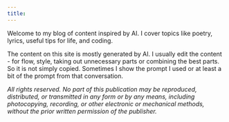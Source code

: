 ```yaml
---
title:
---
```


Welcome to my blog of content inspired by AI. I cover topics like poetry, lyrics, useful tips for life, and coding.

The content on this site is mostly generated by AI. I usually edit the content - for flow, style, taking out unnecessary parts or combining the best parts. So it is not simply copied. Sometimes I show the prompt I used or at least a bit of the prompt from that conversation.

_All rights reserved. No part of this publication may be reproduced, distributed, or transmitted in any form or by any means, including photocopying, recording, or other electronic or mechanical methods, without the prior written permission of the publisher._
